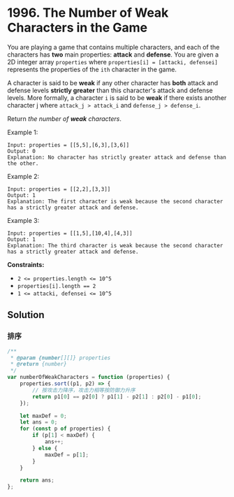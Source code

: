 # 1996. The Number of Weak Characters in the Game

You are playing a game that contains multiple characters, and each of the characters has **two** main properties: **attack** and **defense**. You are given a 2D integer array `properties` where `properties[i] = [attacki, defensei]` represents the properties of the `ith` character in the game.

A character is said to be **weak** if any other character has **both** attack and defense levels **strictly greater** than this character's attack and defense levels. More formally, a character `i` is said to be **weak** if there exists another character j where `attack_j > attack_i` and `defense_j > defense_i`.

Return _the number of **weak** characters_.

Example 1:

```
Input: properties = [[5,5],[6,3],[3,6]]
Output: 0
Explanation: No character has strictly greater attack and defense than the other.
```

Example 2:

```
Input: properties = [[2,2],[3,3]]
Output: 1
Explanation: The first character is weak because the second character has a strictly greater attack and defense.
```

Example 3:

```
Input: properties = [[1,5],[10,4],[4,3]]
Output: 1
Explanation: The third character is weak because the second character has a strictly greater attack and defense.
```

**Constraints:**

-   `2 <= properties.length <= 10^5`
-   `properties[i].length == 2`
-   `1 <= attacki, defensei <= 10^5`

## Solution

### 排序

```javascript
/**
 * @param {number[][]} properties
 * @return {number}
 */
var numberOfWeakCharacters = function (properties) {
    properties.sort((p1, p2) => {
        // 按攻击力降序，攻击力相等按防御力升序
        return p1[0] == p2[0] ? p1[1] - p2[1] : p2[0] - p1[0];
    });

    let maxDef = 0;
    let ans = 0;
    for (const p of properties) {
        if (p[1] < maxDef) {
            ans++;
        } else {
            maxDef = p[1];
        }
    }

    return ans;
};
```

